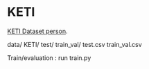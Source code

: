 # KETI

[KETI Dataset person](https://unistackr0-my.sharepoint.com/:u:/g/personal/macarize_unist_ac_kr/EbKrq2yG__5CigsmvPZGxKABubdFk0CrrwH_nLq0Lf-6yQ?e=B9MwMu).

<p>

data/
  KETI/
    test/
    train_val/
    test.csv
    train_val.csv
</p>


Train/evaluation : run train.py
